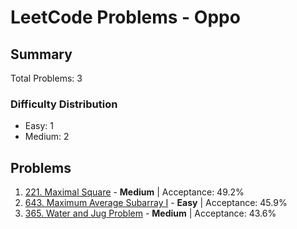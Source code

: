 # LeetCode Problems - Oppo

## Summary
Total Problems: 3

### Difficulty Distribution

- Easy: 1
- Medium: 2

## Problems

1. [221. Maximal Square](https://leetcode.com/problems/maximal-square/) - **Medium** | Acceptance: 49.2%
2. [643. Maximum Average Subarray I](https://leetcode.com/problems/maximum-average-subarray-i/) - **Easy** | Acceptance: 45.9%
3. [365. Water and Jug Problem](https://leetcode.com/problems/water-and-jug-problem/) - **Medium** | Acceptance: 43.6%